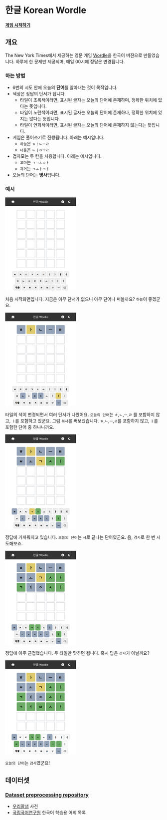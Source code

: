 # 한글 Korean Wordle

**[게임 시작하기](https://hwahyeon.github.io/reactjs-wordle-kor/)**
  
  
## 개요
The New York Times에서 제공하는 영문 게임 [Wordle](https://www.nytimes.com/games/wordle/index.html)을 한국어 버젼으로 만들었습니다. 하루에 한 문제만 제공되며, 매일 00시에 정답은 변경됩니다.

### 하는 방법
- 6번의 시도 안에 오늘의 **단어**를 알아내는 것이 목적입니다.
- 색상은 정답의 단서가 됩니다.
  - 타일이 초록색이라면, 표시된 글자는 오늘의 단어에 존재하며, 정확한 위치에 있다는 뜻입니다.
  - 타일이 노란색이라면, 표시된 글자는 오늘의 단어에 존재하나, 정확한 위치에 있지는 않다는 뜻입니다.
  - 타일이 연회색이라면, 표시된 글자는 오늘의 단어에 존재하지 않는다는 뜻입니다.
- 게임은 풀어쓰기로 진행됩니다. 아래는 예시입니다.
  - `하늘`은 `ㅎㅏㄴㅡㄹ`
  - `너울`은 `ㄴㅓㅇㅜㄹ`
- 겹자모는 두 칸을 사용합니다. 아래는 예시입니다.
  - `꼬마`는 `ㄱㄱㅗㅁㅏ`
  - `과거`는 `ㄱㅗㅏㄱㅓ`
- 오늘의 단어는 **명사**입니다.

### 예시
<img src="./readme/001.png" width="45%">
  
처음 시작화면입니다. 지금은 아무 단서가 없으니 아무 단어나 써볼까요? `하늘`이 좋겠군요.
  
<img src="./readme/002.png" width="45%">

타일의 색이 변경되면서 여러 단서가 나왔어요. `오늘의 단어`는 `ㅎ`,`ㄴ`,`ㅡ`,`ㄹ` 를 포함하지 않고, `ㅏ`를 포함하고 있군요. 그럼 `복사`를 써보겠습니다. `ㅎ`,`ㄴ`,`ㅡ`,`ㄹ`를 포함하지 않고, `ㅏ`를 포함한 단어 중 하나니까요.
  
<img src="./readme/003.png" width="45%">

정답에 가까워지고 있습니다. `오늘의 단어`는 `사`로 끝나는 단어였군요. 음, `경사`로 한 번 시도해보죠.

<img src="./readme/004.png" width="45%">

정답에 아주 근접했습니다. 두 타일만 맞추면 됩니다. 혹시 답은 `검사`가 아닐까요?

<img src="./readme/005.png" width="45%">

`오늘의 단어`는 `검사`였군요!

## 데이터셋
### [Dataset preprocessing repository](https://github.com/hwahyeon/py-wordle-kor-dataset)
- [우리말샘](https://opendict.korean.go.kr/) 사전
- [국립국어연구원](https://www.korean.go.kr/front/etcData/etcDataView.do?mn_id=46&etc_seq=71) 한국어 학습용 어휘 목록
